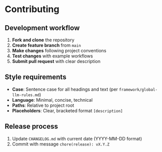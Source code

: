 # Contributing

## Development workflow

1. **Fork and clone** the repository
2. **Create feature branch** from `main`
3. **Make changes** following project conventions
4. **Test changes** with example workflows
5. **Submit pull request** with clear description

## Style requirements

- **Case**: Sentence case for all headings and text (per `framework/global-llm-rules.md`)
- **Language**: Minimal, concise, technical
- **Paths**: Relative to project root
- **Placeholders**: Clear, bracketed format `[description]`

## Release process

1. Update `CHANGELOG.md` with current date (YYYY-MM-DD format)
2. Commit with message `chore(release): vX.Y.Z`

